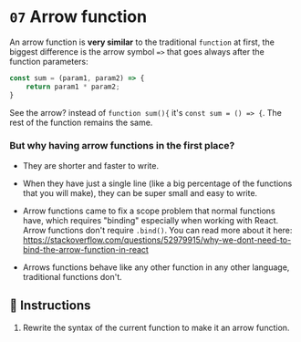 # `07` Arrow function

An arrow function is **very similar** to the traditional `function` at first, the biggest difference is the arrow symbol `=>` that goes always after the function parameters:

```js
const sum = (param1, param2) => {
    return param1 * param2;
}
```

See the arrow? instead of `function sum(){` it's `const sum = () => {`. The rest of the function remains the same.

### But why having arrow functions in the first place?

- They are shorter and faster to write.

- When they have just a single line (like a big percentage of the functions that you will make), they can be super small and easy to write. 

- Arrow functions came to fix a scope problem that normal functions have, which requires "binding" especially when working with React. Arrow functions don't require `.bind()`. You can read more about it here: https://stackoverflow.com/questions/52979915/why-we-dont-need-to-bind-the-arrow-function-in-react  

 - Arrows functions behave like any other function in any other language, traditional functions don't.
 
## 📝 Instructions

1. Rewrite the syntax of the current function to make it an arrow function.
